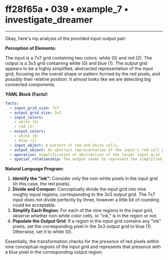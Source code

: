 # ff28f65a • 039 • example_7 • investigate_dreamer

---
Okay, here's my analysis of the provided input-output pair:

**Perception of Elements:**

The input is a 7x7 grid containing two colors: white (0) and red (2). The output is a 3x3 grid containing white (0) and blue (1). The output grid appears to be a highly simplified, abstracted representation of the input grid, focusing on the overall shape or pattern formed by the red pixels, and possibly their relative position. It almost looks like we are detecting big connected components.

**YAML Block (Facts):**



```yaml
facts:
  - input_grid_size: 7x7
  - output_grid_size: 3x3
  - input_colors:
    - white (0)
    - red (2)
  - output_colors:
    - white (0)
    - blue (1)
  - input_object: A pattern of red and white cells.
  - output_object: An abstract representation of the input's red cell pattern as a blue/white grid.
  - operation: Simplification or abstraction of the larger input grid into the output grid with reduction of colors.
  - spatial_relationship: The output seems to represent the simplified structure of non-white colored cells.
```



**Natural Language Program:**

1.  **Identify the "ink":** Consider only the non-white pixels in the input grid (in this case, the red pixels).
2.  **Divide and Conquer:** Conceptually divide the input grid into nine roughly equal regions, corresponding to the 3x3 output grid. The 7x7 input does not divide perfectly by three, however a little bit of rounding could be acceptable.
3.  **Simplify Each Region:** For each of the nine regions in the input grid, observe whether non-white color cells, or "ink," is in the region or not.
4.  **Populate the Output Grid**: If a region in the input grid contains any "ink" pixels, set the corresponding pixel in the 3x3 output grid to blue (1). Otherwise, set it to white (0).

Essentially, the transformation checks for the *presence* of red pixels within nine conceptual regions of the input grid and represents that presence with a blue pixel in the corresponding output region.

